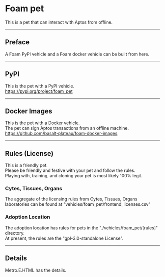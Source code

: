 


# Foam pet  
This is a pet that can interact with Aptos from offline.  

----

## Preface
A Foam PyPI vehicle and a Foam docker vehicle
can be built from here.

----

## PyPI
This is the pet with a PyPI vehicle.  
https://pypi.org/project/foam_pet

----

## Docker Images
This is the pet with a Docker vehicle.   
The pet can sign Aptos transactions from an offline machine.  
https://github.com/basalt-plateau/foam-docker-images  

----

## Rules (License)
This is a friendly pet.    
Please be friendly and festive with your pet and follow the rules.  
Playing with, training, and cloning your pet is most likely 100% legit. 

### Cytes, Tissues, Organs
The aggregate of the licensing rules from Cytes, Tissues, Organs
laboratories can be found at "vehicles/foam_pet/frontend_licenses.csv"

### Adoption Location
The adoption location has rules for pets in the "./vehicles/foam_pet/[rules]" directory.  
At present, the rules are the "gpl-3.0-standalone License".  


----

## Details
Metro.E.HTML has the details.  